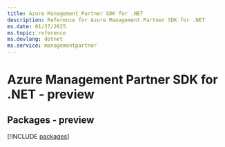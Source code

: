 ```yaml
---
title: Azure Management Partner SDK for .NET
description: Reference for Azure Management Partner SDK for .NET
ms.date: 01/27/2025
ms.topic: reference
ms.devlang: dotnet
ms.service: managementpartner
---
```

# Azure Management Partner SDK for .NET - preview
## Packages - preview
[!INCLUDE [packages](management-partner-index.md)]